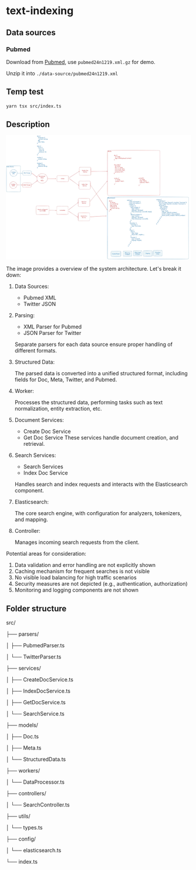 # text-indexing

## Data sources

### Pubmed

Download from [Pubmed](https://ftp.ncbi.nlm.nih.gov/pubmed/baseline/), use `pubmed24n1219.xml.gz` for demo.

Unzip it into `./data-source/pubmed24n1219.xml`

## Temp test

```bash
yarn tsx src/index.ts
```

## Description

![System Architecture](./design.jpg)

The image provides a overview of the system architecture. Let's break it down:

1. Data Sources:
   - Pubmed XML
   - Twitter JSON

2. Parsing:
   - XML Parser for Pubmed
   - JSON Parser for Twitter

   Separate parsers for each data source ensure proper handling of different formats.

3. Structured Data:

   The parsed data is converted into a unified structured format, including fields for Doc, Meta, Twitter, and Pubmed.

4. Worker:

   Processes the structured data, performing tasks such as text normalization, entity extraction, etc.

5. Document Services:
   - Create Doc Service
   - Get Doc Service
   These services handle document creation, and retrieval.

6. Search Services:
   - Search Services
   - Index Doc Service

   Handles search and index requests and interacts with the Elasticsearch component.

7. Elasticsearch:

   The core search engine, with configuration for analyzers, tokenizers, and mapping.

8. Controller:

   Manages incoming search requests from the client.

Potential areas for consideration:

1. Data validation and error handling are not explicitly shown
2. Caching mechanism for frequent searches is not visible
3. No visible load balancing for high traffic scenarios
4. Security measures are not depicted (e.g., authentication, authorization)
5. Monitoring and logging components are not shown

## Folder structure

src/

├── parsers/

│   ├── PubmedParser.ts

│   └── TwitterParser.ts

├── services/

│   ├── CreateDocService.ts

│   ├── IndexDocService.ts

│   ├── GetDocService.ts

│   └── SearchService.ts

├── models/

│   ├── Doc.ts

│   ├── Meta.ts

│   └── StructuredData.ts

├── workers/

│   └── DataProcessor.ts

├── controllers/

│   └── SearchController.ts

├── utils/

│   └── types.ts

├── config/

│   └── elasticsearch.ts

└── index.ts
